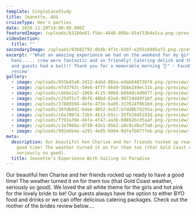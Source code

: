 ```yaml
---
template: SingleCaseStudy
title: Jeanette, AUS
cruiseType: Hen's parties
date: 2020-11-20T14:00:00.000Z
featuredImage: /uploads/b31b0e81-f5dc-4848-898a-83af33b4e2ca.png-/preview/-/enhance/14/
videoSection:
  title: ""
secondaryImage: /uploads/03b82792-8b4b-4f3c-b5bf-e255c8485af2.png-/preview/-/enhance/50/
excerpt: '"What an amazing experience we had on the weekend for my girlfriends
  hens..... crew were fantastic and so friendly! Catering delish and the bride
  and guests had a ball!! Thank you for a memorable morning 👌" - Facebook
  review'
gallery:
  - image: /uploads/855b45a0-2d12-4abd-86ba-edab640738f8.png-/preview/-/enhance/28/
  - image: /uploads/4fd3793c-59e6-4f7f-8649-5b8e249ec31b.png-/preview/-/enhance/50/
  - image: /uploads/cbb6e2a7-1069-4c15-9068-b694dc4d0877.png-/preview/-/enhance/50/
  - image: /uploads/c25df5c7-0bf6-48bd-82e6-90724d49f16f.png-/preview/-/enhance/50/
  - image: /uploads/37889594-44fe-473e-ba95-317614f0b1bd.png-/preview/-/enhance/25/
  - image: /uploads/30fdb0d1-64ee-4052-9cb7-b7dd0b78295a.png-/preview/-/enhance/50/
  - image: /uploads/c6a70074-72b5-4b13-b5cc-35fb2845183d.png-/preview/-/enhance/19/
  - image: /uploads/f791a39e-d4fa-4f47-aa3b-60892bcd5aaf.png-/preview/-/enhance/32/
  - image: /uploads/c1e7068a-d739-43e1-85b2-a8c8cd8af7e0.png-/preview/-/enhance/50/
  - image: /uploads/992e6b4a-a291-4ed5-b994-0dfefb0777eb.png-/preview/-/enhance/33/
meta:
  description: Our beautiful hen Charise and her friends rocked up ready to have a
    good time! The weather turned it on for them too (that Gold Coast weather,
    seriously so good).
  title: Jeanette's Experience With Sailing in Paradise
---
```

Our beautiful hen Charise and her friends rocked up ready to have a good time! The weather turned it on for them too (that Gold Coast weather, seriously so good). We loved the all white theme for the girls and hot pink for the lovely bride to be! Our guests always have the option to either BYO food and drinks or we can offer delicious catering packages.  Check out the mother of the brides review below....